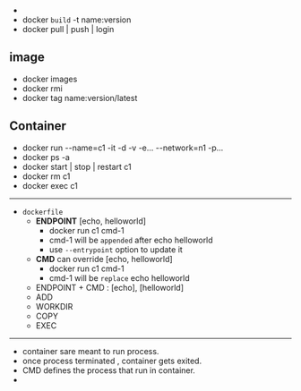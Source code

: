- 
- docker `build` -t name:version
- docker pull | push | login

## image
- docker images  
- docker rmi 
- docker tag <imageid> name:version/latest

## Container
- docker run <command> --name=c1 -it -d -v -e... --network=n1 -p...  <image-1>
- docker ps -a
- docker start | stop | restart c1
- docker rm c1
- docker exec c1 <command>

---
- `dockerfile`
  - **ENDPOINT**  [echo, helloworld] 
    - docker run c1 cmd-1
    - cmd-1 will be `appended` after echo helloworld
    - use `--entrypoint` option to update it
  - **CMD** can override [echo, helloworld]
    - docker run c1 cmd-1
    - cmd-1 will be `replace` echo helloworld
  - ENDPOINT + CMD : [echo], [helloworld]
  - ADD
  - WORKDIR
  - COPY
  - EXEC

---
- container sare meant to run process.
- once process terminated , container gets exited.
- CMD defines the process that run in container.
- 